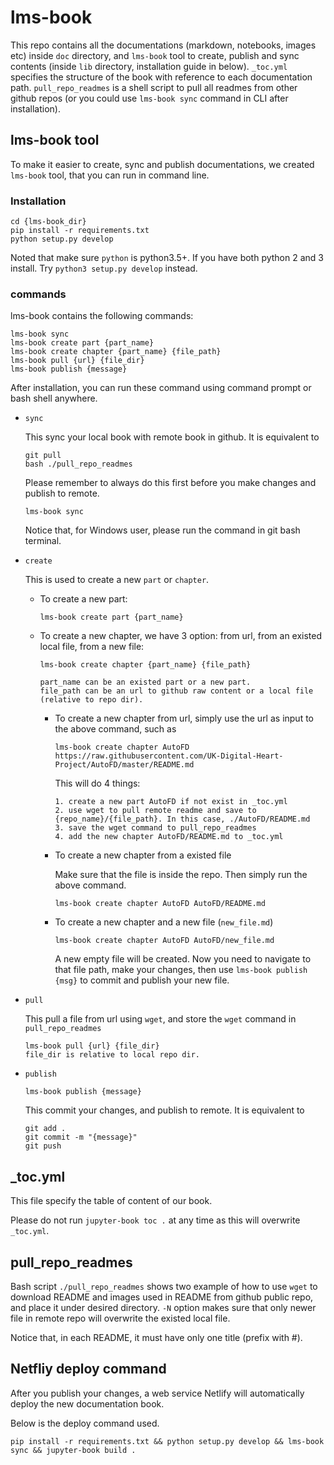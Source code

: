 # lms-book

This repo contains all the documentations (markdown, notebooks, images etc) inside `doc` directory, and `lms-book` tool
to create, publish and sync contents (inside `lib` directory, installation guide in below). `_toc.yml` specifies the 
structure of the book with reference to each documentation path. `pull_repo_readmes` is a shell script to pull
all readmes from other github repos (or you could use `lms-book sync` command in CLI after installation). 

## lms-book tool
To make it easier to create, sync and publish documentations, we created `lms-book` tool,
that you can run in command line.

### Installation
```
cd {lms-book_dir}
pip install -r requirements.txt
python setup.py develop
```

Noted that make sure `python` is python3.5+. If you have both python 2 and 3 install. Try `python3 setup.py develop`
instead.
### commands
lms-book contains the following commands:
```
lms-book sync
lms-book create part {part_name}
lms-book create chapter {part_name} {file_path}
lms-book pull {url} {file_dir}
lms-book publish {message}
```

After installation, you can run these command using command prompt or bash shell anywhere.

  - `sync`
  
    This sync your local book with remote book in github. It is equivalent to 
    ```
    git pull
    bash ./pull_repo_readmes
    ```
    Please remember to always do this first before you make changes and publish to remote.
  
    ```
    lms-book sync
    ``` 
    Notice that, for Windows user, please run the command in git bash terminal.
    
  - `create`
    
    This is used to create a new `part` or `chapter`.
    
    - To create a new part:
  
        ```
        lms-book create part {part_name}
        ```
    
    - To create a new chapter, we have 3 option: from url, from an existed local file, from a new file:
  
        ```
        lms-book create chapter {part_name} {file_path}
        
        part_name can be an existed part or a new part.
        file_path can be an url to github raw content or a local file (relative to repo dir).
        ```
    
        - To create a new chapter from url, simply use the url as input to the above command, such as
            ```
            lms-book create chapter AutoFD https://raw.githubusercontent.com/UK-Digital-Heart-Project/AutoFD/master/README.md
          
            ```
            
            This will do 4 things:
            ```
            1. create a new part AutoFD if not exist in _toc.yml
            2. use wget to pull remote readme and save to {repo_name}/{file_path}. In this case, ./AutoFD/README.md
            3. save the wget command to pull_repo_readmes
            4. add the new chapter AutoFD/README.md to _toc.yml
            ```
        - To create a new chapter from a existed file
          
          Make sure that the file is inside the repo. Then simply run the above command.
          ```
          lms-book create chapter AutoFD AutoFD/README.md
          ```
        
        - To create a new chapter and a new file (`new_file.md`)
          ```
          lms-book create chapter AutoFD AutoFD/new_file.md
          ```
          
          A new empty file will be created. Now you need to navigate to that file path, make your changes,
          then use `lms-book publish {msg}` to commit and publish your new file.
          
  - `pull`
    
    This pull a file from url using `wget`, and store the `wget` command in `pull_repo_readmes`
    
    ```
    lms-book pull {url} {file_dir}
    file_dir is relative to local repo dir.
    ```
  - `publish`
    ```
    lms-book publish {message}
    ```
    This commit your changes, and publish to remote. It is equivalent to 
    ```
    git add .
    git commit -m "{message}"
    git push
    ```


## _toc.yml
This file specify the table of content of our book. 

Please do not run `jupyter-book toc .` at any time as this will overwrite `_toc.yml`.

## pull_repo_readmes
Bash script `./pull_repo_readmes` shows two example of how to use `wget` to download README and images used in README from github 
public repo, and place it under desired directory. `-N` option makes sure that only newer file in remote repo
will overwrite the existed local file. 

Notice that, in each README, it must have only one title (prefix with #).


## Netfliy deploy command
After you publish your changes, a web service Netlify will automatically deploy the new documentation book.

Below is the deploy command used. 
```
pip install -r requirements.txt && python setup.py develop && lms-book sync && jupyter-book build .
```
    
